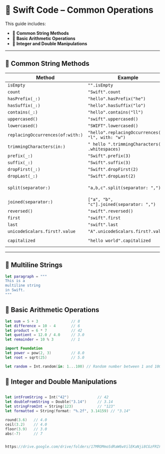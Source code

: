 # 📘 Swift Code – Common Operations

This guide includes:

- 🧵 **Common String Methods**  
- 🔢 **Basic Arithmetic Operations**  
- 🔄 **Integer and Double Manipulations**  

---

## 🧵 **Common String Methods**

| Method | Example | Result |
|--------|---------|--------|
| `isEmpty` | `"".isEmpty` | `true` |
| `count` | `"Swift".count` | `5` |
| `hasPrefix(_:)` | `"hello".hasPrefix("he")` | `true` |
| `hasSuffix(_:)` | `"hello".hasSuffix("lo")` | `true` |
| `contains(_:)` | `"hello".contains("ll")` | `true` |
| `uppercased()` | `"swift".uppercased()` | `"SWIFT"` |
| `lowercased()` | `"SWIFT".lowercased()` | `"swift"` |
| `replacingOccurrences(of:with:)` | `"hello".replacingOccurrences(of: "l", with: "w")` | `"hewwo"` |
| `trimmingCharacters(in:)` | `" hello ".trimmingCharacters(in: .whitespaces)` | `"hello"` |
| `prefix(_:)` | `"Swift".prefix(3)` | `"Swi"` |
| `suffix(_:)` | `"Swift".suffix(3)` | `"ift"` |
| `dropFirst(_:)` | `"Swift".dropFirst(2)` | `"ift"` |
| `dropLast(_:)` | `"Swift".dropLast(2)` | `"Swi"` |
| `split(separator:)` | `"a,b,c".split(separator: ",")` | `["a", "b", "c"]` |
| `joined(separator:)` | `["a", "b", "c"].joined(separator: ",")` | `"a,b,c"` |
| `reversed()` | `"swift".reversed()` | `"tfiws"` |
| `first` | `"swift".first` | `"s"` |
| `last` | `"swift".last` | `"t"` |
| `unicodeScalars.first?.value` | `"A".unicodeScalars.first?.value` | `65` |
| `capitalized` | `"hello world".capitalized` | `"Hello World"` |

---

## 📜 **Multiline Strings**

```swift
let paragraph = """
This is a 
multiline string
in Swift.
"""
```
## 🔢 **Basic Arithmetic Operations**

```swift
let sum = 5 + 3               // 8
let difference = 10 - 4       // 6
let product = 6 * 7           // 42
let quotient = 12.0 / 4.0     // 3.0
let remainder = 10 % 3        // 1

import Foundation
let power = pow(2, 3)         // 8.0
let root = sqrt(25)           // 5.0

let random = Int.random(in: 1...100) // Random number between 1 and 100

```

## 🔑 **Integer and Double Manipulations**

```swift

let intFromString = Int("42")             // 42
let doubleFromString = Double("3.14")     // 3.14
let stringFromInt = String(123)           // "123"
let formatted = String(format: "%.2f", 3.14159) // "3.14"

round(3.6)   // 4.0
ceil(3.2)    // 4.0
floor(3.9)   // 3.0
abs(-7)      // 7


https://drive.google.com/drive/folders/17MROMmoSdRaW6wVilEKaNji8CGzFRIFG?usp=sharing
